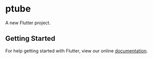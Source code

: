 # ptube

A new Flutter project.

## Getting Started

For help getting started with Flutter, view our online
[documentation](http://flutter.io/).
